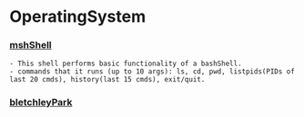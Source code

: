 # OperatingSystem

### [mshShell](https://github.com/virajsabhaya23/OperatingSystem/tree/main/mshShell)

    - This shell performs basic functionality of a bashShell.
    - commands that it runs (up to 10 args): ls, cd, pwd, listpids(PIDs of last 20 cmds), history(last 15 cmds), exit/quit.

### [bletchleyPark](https://github.com/virajsabhaya23/OperatingSystem/tree/main/bletchleyPark)
